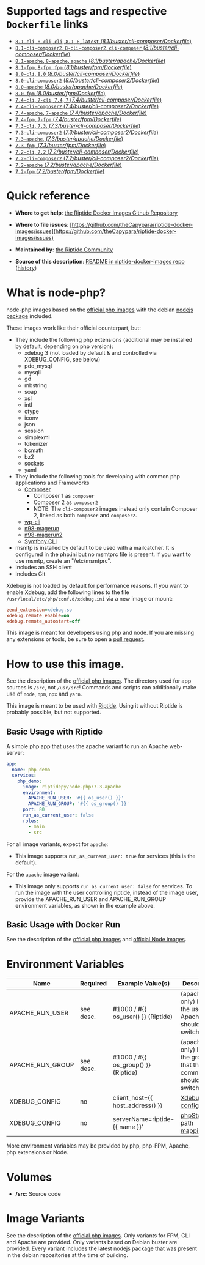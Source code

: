 # Supported tags and respective `Dockerfile` links

-	[`8.1-cli`, `8-cli`, `cli`, `8.1`, `8`, `latest` (*8.1/buster/cli-composer/Dockerfile*)](https://github.com/theCapypara/riptide-docker-images/tree/master/node-php/8.1/buster/cli-composer/Dockerfile)
-	[`8.1-cli-composer2`, `8-cli-composer2`, `cli-composer` (*8.1/buster/cli-composer/Dockerfile*)](https://github.com/theCapypara/riptide-docker-images/tree/master/node-php/8.1/buster/cli-composer2/Dockerfile)
-	[`8.1-apache`, `8-apache`, `apache` (*8.1/buster/apache/Dockerfile*)](https://github.com/theCapypara/riptide-docker-images/tree/master/node-php/8.1/buster/apache/Dockerfile)
-	[`8.1-fpm`, `8-fpm`, `fpm` (*8.1/buster/fpm/Dockerfile*)](https://github.com/theCapypara/riptide-docker-images/tree/master/node-php/8.1/buster/fpm/Dockerfile)
-	[`8.0-cli`, `8.0` (*8.0/buster/cli-composer/Dockerfile*)](https://github.com/theCapypara/riptide-docker-images/tree/master/node-php/8.0/buster/cli-composer/Dockerfile)
-	[`8.0-cli-composer2` (*8.0/buster/cli-composer2/Dockerfile*)](https://github.com/theCapypara/riptide-docker-images/tree/master/node-php/8.0/buster/cli-composer2/Dockerfile)
-	[`8.0-apache` (*8.0/buster/apache/Dockerfile*)](https://github.com/theCapypara/riptide-docker-images/tree/master/node-php/8.0/buster/apache/Dockerfile)
-	[`8.0-fpm` (*8.0/buster/fpm/Dockerfile*)](https://github.com/theCapypara/riptide-docker-images/tree/master/node-php/8.0/buster/fpm/Dockerfile)
-	[`7.4-cli`, `7-cli`, `7.4`, `7` (*7.4/buster/cli-composer/Dockerfile*)](https://github.com/theCapypara/riptide-docker-images/tree/master/node-php/7.4/buster/cli-composer/Dockerfile)
-	[`7.4-cli-composer2` (*7.4/buster/cli-composer2/Dockerfile*)](https://github.com/theCapypara/riptide-docker-images/tree/master/node-php/7.4/buster/cli-composer2/Dockerfile)
-	[`7.4-apache`, `7-apache` (*7.4/buster/apache/Dockerfile*)](https://github.com/theCapypara/riptide-docker-images/tree/master/node-php/7.4/buster/apache/Dockerfile)
-	[`7.4-fpm`, `7-fpm` (*7.4/buster/fpm/Dockerfile*)](https://github.com/theCapypara/riptide-docker-images/tree/master/node-php/7.4/buster/fpm/Dockerfile)
-	[`7.3-cli`, `7.3`, (*7.3/buster/cli-composer/Dockerfile*)](https://github.com/theCapypara/riptide-docker-images/tree/master/node-php/7.3/buster/cli-composer/Dockerfile)
-	[`7.3-cli-composer2` (*7.3/buster/cli-composer2/Dockerfile*)](https://github.com/theCapypara/riptide-docker-images/tree/master/node-php/7.3/buster/cli-composer2/Dockerfile)
-	[`7.3-apache`, (*7.3/buster/apache/Dockerfile*)](https://github.com/theCapypara/riptide-docker-images/tree/master/node-php/7.3/buster/apache/Dockerfile)
-	[`7.3-fpm`, (*7.3/buster/fpm/Dockerfile*)](https://github.com/theCapypara/riptide-docker-images/tree/master/node-php/7.3/buster/fpm/Dockerfile)
-	[`7.2-cli`, `7.2` (*7.2/buster/cli-composer/Dockerfile*)](https://github.com/theCapypara/riptide-docker-images/tree/master/node-php/7.2/buster/cli-composer/Dockerfile)
-	[`7.2-cli-composer2` (*7.2/buster/cli-composer2/Dockerfile*)](https://github.com/theCapypara/riptide-docker-images/tree/master/node-php/7.2/buster/cli-composer2/Dockerfile)
-	[`7.2-apache` (*7.2/buster/apache/Dockerfile*)](https://github.com/theCapypara/riptide-docker-images/tree/master/node-php/7.2/buster/apache/Dockerfile)
-	[`7.2-fpm` (*7.2/buster/fpm/Dockerfile*)](https://github.com/theCapypara/riptide-docker-images/tree/master/node-php/7.2/buster/fpm/Dockerfile)

# Quick reference

-	**Where to get help**:
	[the Riptide Docker Images Github Repository](https://github.com/theCapypara/riptide-docker-images)

-	**Where to file issues**:
	[https://github.com/theCapypara/riptide-docker-images/issues](https://github.com/theCapypara/riptide-docker-images/issues)

-	**Maintained by**:
	[the Riptide Community](https://github.com/theCapypara/riptide-docker-images)

-	**Source of this description**:
	[README in riptide-docker-images repo](https://github.com/theCapypara/riptide-docker-images/tree/master/node-php) ([history](https://github.com/theCapypara/riptide-docker-images/tree/master/node-php))

# What is node-php?

node-php images based on the [official php images](https://hub.docker.com/_/php) with the debian [nodejs package](https://packages.debian.org/sid/nodejs) included.

These images work like their official counterpart, but:

- They include the following php extensions (additional may be installed by default, depending on php version):
  - xdebug 3 (not loaded by default & and controlled via XDEBUG_CONFIG, see below)
  - pdo_mysql
  - mysqli
  - gd
  - mbstring
  - soap
  - xsl
  - intl
  - ctype
  - iconv
  - json
  - session
  - simplexml
  - tokenizer
  - bcmath
  - bz2
  - sockets
  - yaml
- They include the following tools for developing with common php applications and Frameworks
  - [Composer](https://getcomposer.org/)
    - Composer 1 as `composer`
    - Composer 2 as `composer2`
    - NOTE: The `cli-composer2` images instead only contain Composer 2, linked as both `composer` and `composer2`.
  - [wp-cli](https://wp-cli.org/)
  - [n98-magerun](https://github.com/netz98/n98-magerun)
  - [n98-magerun2](https://github.com/netz98/n98-magerun2)
  - [Symfony CLI](https://symfony.com/)
- msmtp is installed by default to be used with a mailcatcher. It is configured in the php.ini but no msmtprc
  file is present. If you want to use msmtp, create an "/etc/msmtprc".
- Includes an SSH client
- Includes Git

Xdebug is not loaded by default for performance reasons. If you want
to enable Xdebug, add the following lines to the file ``/usr/local/etc/php/conf.d/xdebug.ini`` via a new image or mount:
```ini
zend_extension=xdebug.so
xdebug.remote_enable=on
xdebug.remote_autostart=off
```


This image is meant for developers using php and node. If you are missing any extensions
or tools, be sure to open a [pull request](https://github.com/theCapypara/riptide-docker-images/pulls).

# How to use this image.

See the description of the [official php images](https://hub.docker.com/_/php).
The directory used for app sources is `/src`, not `/usr/src`!
Commands and scripts can additionally make use of `node`, `npm`, `npx` and `yarn`.

This image is meant to be used with [Riptide](https://github.com/theCapypara/riptide-cli). 
Using it without Riptide is probably possible, but not supported.

## Basic Usage with Riptide

A simple php app that uses the apache variant to run an Apache web-server: 

```yaml
app:
  name: php-demo
  services:
    php_demo:
      image: riptidepy/node-php:7.3-apache
      environment:
        APACHE_RUN_USER: '#{{ os_user() }}'
        APACHE_RUN_GROUP: '#{{ os_group() }}'
      port: 80
      run_as_current_user: false
      roles:
        - main
        - src
```

For all image variants, expect for `apache`:

- This image supports ``run_as_current_user: true`` for services (this is the default).

For the `apache` image variant:

- This image only supports ``run_as_current_user: false`` for services.
  To run the image with the user controlling riptide, instead of the image user, provide the APACHE_RUN_USER and APACHE_RUN_GROUP environment variables,
  as shown in the example above.

## Basic Usage with Docker Run

See the description of the [official php images](https://hub.docker.com/_/php) and [official Node images](https://hub.docker.com/_/node).

# Environment Variables
 
| Name            | Required | Example Value(s)                    | Description                                                         |
|-----------------|----------|-------------------------------------|---------------------------------------------------------------------|
| APACHE_RUN_USER | see desc.| #1000 / #{{ os_user() }} (Riptide)  | (apache only) ID of the user that Apache should switch to           |   
| APACHE_RUN_GROUP| see desc.| #1000 / #{{ os_group() }} (Riptide) | (apache only) ID of the group that the main command should switch to|
| XDEBUG_CONFIG   | no       | client_host={{ host_address() }}    | [Xdebug configuration](https://xdebug.org/docs/remote)              |
| XDEBUG_CONFIG   | no       | serverName=riptide-{{ name }}'      | [phpStorm path mapping key](https://blog.jetbrains.com/phpstorm/2012/03/new-in-4-0-easier-debugging-of-remote-php-command-line-scripts/)|

More environment variables may be provided by php, php-FPM, Apache, php extensions or Node.

# Volumes
 
- **/src**: Source code

# Image Variants

See the description of the [official php images](https://hub.docker.com/_/php). Only
variants for FPM, CLI and Apache are provided. Only variants based on Debian buster are provided.
Every variant includes the latest nodejs package that was present in the debian repositories at the time of building.
